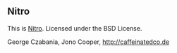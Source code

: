 ## Nitro

This is [Nitro](http://nitrotasks.com).
Licensed under the BSD License.

George Czabania, 
Jono Cooper, 
http://caffeinatedco.de